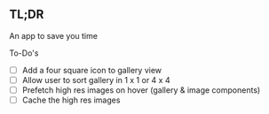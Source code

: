 ## TL;DR

An app to save you time

To-Do's
- [ ] Add a four square icon to gallery view
- [ ] Allow user to sort gallery in 1 x 1 or 4 x 4
- [ ] Prefetch high res images on hover (gallery & image components)
- [ ] Cache the high res images
